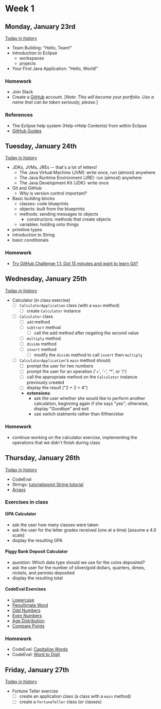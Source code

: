 # Week 1
## Monday, January 23rd
[Today in history](https://en.wikipedia.org/wiki/January_23#Events)
- Team Building: "Hello, Team!"
- Introduction to Eclipse
  - workspaces
  - projects
- Your First Java Application: "Hello, World!"

### Homework
- Join Slack
- Create a [GitHub](https://github.com) account. [*Note: This will become your portfolio. Use a name that can be taken seriously, please.*]

### References
- The Eclipse help system (Help->Help Contents) from within Eclipse
- [GitHub Guides](https://guides.github.com/)

## Tuesday, January 24th

[Today in history](https://en.wikipedia.org/wiki/January_24#Events)
- JDKs, JVMs, JREs -- that's a lot of letters!
  - The Java Virtual Machine (JVM): write once, run (almost) anywhere
  - The Java Runtime Environment (JRE): run (almost) anywhere
  - The Java Development Kit (JDK): write once
- Git and GitHub
  - Why is version control important?
- Basic building blocks
  - classes: code blueprints
  - objects: built from the blueprints
  - methods: sending messages to objects
    - constructors: methods that create objects
  - variables: holding onto things
- primitive types
- introduction to String
- basic conditionals

### Homework
- [Try GitHub Challenge 1.1: Got 15 minutes and want to learn Git?](https://try.github.io/levels/1/challenges/1)

## Wednesday, January 25th
[Today in history](https://en.wikipedia.org/wiki/January_25#Events)
- Calculator (in class exercise)
  - [ ] `CalculatorApplication` class (with a `main` method)
    - [ ] create `Calculator` instance
  - [ ] `Calculator` class
    - [ ] `add` method
    - [ ] `subtract` method
      - [ ] call the add method after negating the second value
    - [ ] `multiply` method
    - [ ] `divide` method
    - [ ] `invert` method
      - [ ] modify the `divide` method to call `invert` then `multiply`
  - [ ] `CalculatorApplication`'s `main` method should:
    - [ ] prompt the user for two numbers
    - [ ] prompt the user for an operation ('+', '-', '*', or '/')
    - [ ] call the appropriate method on the `Calculator` instance previously created
    - [ ] display the result ("2 + 2 = 4")
    - **extensions**:
        - ask the user whether she would like to perform another calculation, beginning again if she says "yes"; otherwise, display "Goodbye" and exit
        - use switch statments rather than if/then/else

### Homework
- continue working on the calculator exercise, implementing the operations that we didn't finish during class

## Thursday, January 26th
[Today in history](https://en.wikipedia.org/wiki/January_26#Events)
- CodeEval
- Strings: [tutorialspoint String tutorial](https://www.tutorialspoint.com/java/java_strings.htm)
- [Arrays](https://docs.google.com/presentation/d/15i4YRKWI7dbjG-peq-iO8OaZoxt6a2-E0N3Tpq5BdT4/edit?usp=sharing)
### Exercises in class
#### GPA Calculator

- ask the user how many classes were taken
- ask the user for the letter grades received (one at a time) [assume a 4.0 scale]
- display the resulting GPA

#### Piggy Bank Deposit Calculator

- *question:* Which data type should we use for the coins deposited?
- ask the user for the number of silver/gold dollars, quarters, dimes, nickels, and pennies deposited
- display the resulting total

#### CodeEval Exercises

- [Lowercase](https://www.codeeval.com/open_challenges/20)
- [Penultimate Word](https://www.codeeval.com/open_challenges/92)
- [Odd Numbers](https://www.codeeval.com/open_challenges/25)
- [Even Numbers](https://www.codeeval.com/open_challenges/100)
- [Age Distribution](https://www.codeeval.com/open_challenges/152)
- [Compare Points](https://www.codeeval.com/open_challenges/192)

### Homework
- CodeEval: [Capitalize Words](https://www.codeeval.com/open_challenges/93)
- CodeEval: [Word to Digit](https://www.codeeval.com/open_challenges/104)

## Friday, January 27th
[Today in history](https://en.wikipedia.org/wiki/January_27#Events)
- Fortune Teller exercise
  - [ ] create an application class (a class with a `main` method)
  - [ ] create a `FortuneTeller` class (or classes)
